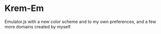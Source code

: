 # Krem-Em
Emulator.js with a new color scheme and to my own preferences, and a few more domains created by myself.
